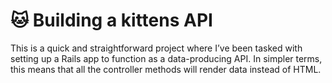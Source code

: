 # 🐱 Building a kittens API

This is a quick and straightforward project where I’ve been tasked with setting up a Rails app to function as a data-producing API.
In simpler terms, this means that all the controller methods will render data instead of HTML.
